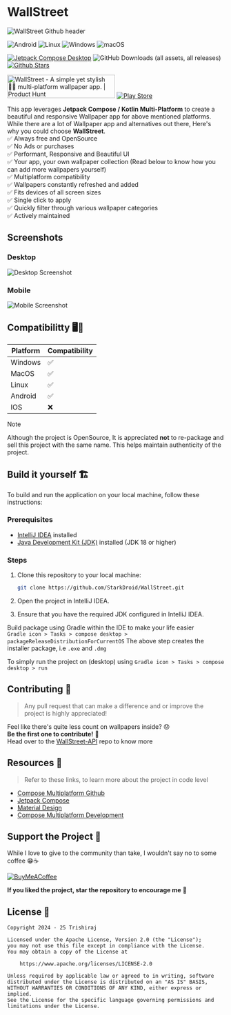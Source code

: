 # WallStreet
![WallStreet Github header](static/wallstreet-github-header.png)

![Android](https://img.shields.io/badge/Android-3DDC84?style=for-the-badge&logo=android&logoColor=white)
![Linux](https://img.shields.io/badge/Linux-FCC624?style=for-the-badge&logo=linux&logoColor=black)
![Windows](https://img.shields.io/badge/Windows-0078D6?style=for-the-badge&logo=windows&logoColor=white)
![macOS](https://img.shields.io/badge/mac%20os-000000?style=for-the-badge&logo=macos&logoColor=F0F0F0)

[![Jetpack Compose Desktop](https://img.shields.io/badge/Latest_release_download-v2.0.2-blue.svg)](https://github.com/StarkDroid/WallStreet/releases)
![GitHub Downloads (all assets, all releases)](https://img.shields.io/github/downloads/StarkDroid/WallStreet/total)
[![Github Stars](https://img.shields.io/github/stars/StarkDroid/WallStreet)](https://github.com/StarkDroid/WallStreet)

<a href="https://www.producthunt.com/posts/wallstreet?embed=true&utm_source=badge-featured&utm_medium=badge&utm_souce=badge-wallstreet" target="_blank"><img src="https://api.producthunt.com/widgets/embed-image/v1/featured.svg?post_id=944846&theme=light&t=1742632083350" alt="WallStreet - A&#0032;simple&#0032;yet&#0032;stylish&#0032;💅🏼&#0032;multi&#0045;platform&#0032;wallpaper&#0032;app&#0046; | Product Hunt" style="width: 250px; height: 54px;" width="250" height="54" /></a>
[![Play Store](static/play-store.svg)](https://play.google.com/store/apps/details?id=com.velocity.wallstreet)

This app leverages **Jetpack Compose / Kotlin Multi-Platform** to create a beautiful and responsive Wallpaper app for above mentioned platforms. While there are a lot of Wallpaper app and alternatives out there, Here's why you could choose **WallStreet**. <br>
✅ Always free and OpenSource <br>
✅ No Ads or purchases <br>
✅ Performant, Responsive and Beautiful UI <br>
✅ Your app, your own wallpaper collection (Read below to know how you can add more wallpapers yourself) <br>
✅ Multiplatform compatibility <br>
✅ Wallpapers constantly refreshed and added <br>
✅ Fits devices of all screen sizes <br>
✅ Single click to apply <br>
✅ Quickly filter through various wallpaper categories <br>
✅ Actively maintained <br>

## **Screenshots**

### **Desktop**
![Desktop Screenshot](static/screenshot-desktop.png)

### **Mobile**
![Mobile Screenshot](static/screenshot-mobile.png)

## **Compatibilitty** 🖥️📱
| Platform | Compatibility |
| -------- |---------------|
| Windows  | ✅             |
| MacOS    | ✅             |
| Linux    | ✅             |
| Android  | ✅             |
| IOS      | ❌             |

> [!NOTE]
> Although the project is OpenSource, It is appreciated **not** to re-package and sell this project with the same name.
> This helps maintain authenticity of the project.

## **Build it yourself** 🏗️

To build and run the application on your local machine, follow these instructions:

### Prerequisites

- [IntelliJ IDEA](https://www.jetbrains.com/idea/download/) installed
- [Java Development Kit (JDK)](https://www.oracle.com/java/technologies/javase-downloads.html) installed (JDK 18 or higher)

### Steps

1. Clone this repository to your local machine:

   ```bash
   git clone https://github.com/StarkDroid/WallStreet.git
2. Open the project in IntelliJ IDEA.
3. Ensure that you have the required JDK configured in IntelliJ IDEA.

Build package using Gradle within the IDE to make your life easier <br>
`Gradle icon > Tasks > compose desktop > packageReleaseDistributionForCurrentOS`
The above step creates the installer package, i.e `.exe` and `.dmg`

To simply run the project on (desktop) using
`Gradle icon > Tasks > compose desktop > run`

## Contributing 🤝
> Any pull request that can make a difference and or improve the project is highly appreciated!

Feel like there's quite less count on wallpapers inside? 😟<br>
**Be the first one to contribute!** 🫵 <br>
Head over to the [WallStreet-API](https://github.com/StarkDroid/WallStreet-API) repo to know more

## Resources 📂
> Refer to these links, to learn more about the project in code level
- [Compose Multiplatform Github](https://github.com/JetBrains/compose-multiplatform)
- [Jetpack Compose](https://developer.android.com/develop/ui/compose/documentation)
- [Material Design](https://m3.material.io/)
- [Compose Multiplatform Development](https://www.jetbrains.com/help/kotlin-multiplatform-dev/compose-multiplatform-getting-started.html)

## **Support the Project** 🫶

While I love to give to the community than take, I wouldn't say no to some coffee 😁☕️

[![BuyMeACoffee](https://img.shields.io/badge/Buy%20Me%20a%20Coffee-ffdd00?style=for-the-badge&logo=buy-me-a-coffee&logoColor=black)](https://www.buymeacoffee.com/trishiraj)

**If you liked the project, star the repository to encourage me** 🌟


## License 📃

```
Copyright 2024 - 25 Trishiraj

Licensed under the Apache License, Version 2.0 (the "License");
you may not use this file except in compliance with the License.
You may obtain a copy of the License at

    https://www.apache.org/licenses/LICENSE-2.0

Unless required by applicable law or agreed to in writing, software
distributed under the License is distributed on an "AS IS" BASIS,
WITHOUT WARRANTIES OR CONDITIONS OF ANY KIND, either express or implied.
See the License for the specific language governing permissions and
limitations under the License.
```
